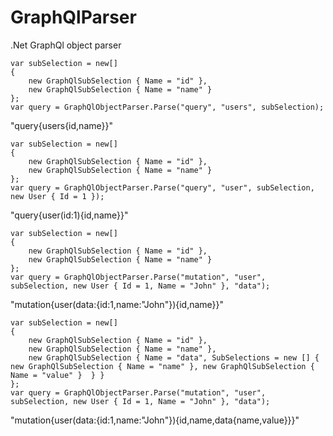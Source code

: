 # GraphQlParser
.Net GraphQl object parser

```
var subSelection = new[]
{
    new GraphQlSubSelection { Name = "id" },
    new GraphQlSubSelection { Name = "name" }
};
var query = GraphQlObjectParser.Parse("query", "users", subSelection);
```

"query{users{id,name}}"


```
var subSelection = new[]
{
    new GraphQlSubSelection { Name = "id" },
    new GraphQlSubSelection { Name = "name" }
};
var query = GraphQlObjectParser.Parse("query", "user", subSelection, new User { Id = 1 });
```

"query{user(id:1){id,name}}"


```
var subSelection = new[]
{
    new GraphQlSubSelection { Name = "id" },
    new GraphQlSubSelection { Name = "name" }
};
var query = GraphQlObjectParser.Parse("mutation", "user", subSelection, new User { Id = 1, Name = "John" }, "data");
```

"mutation{user(data:{id:1,name:"John"}){id,name}}"


```
var subSelection = new[]
{
    new GraphQlSubSelection { Name = "id" },
    new GraphQlSubSelection { Name = "name" },
    new GraphQlSubSelection { Name = "data", SubSelections = new [] { new GraphQlSubSelection { Name = "name" }, new GraphQlSubSelection { Name = "value" }  } }
};
var query = GraphQlObjectParser.Parse("mutation", "user", subSelection, new User { Id = 1, Name = "John" }, "data");
```

"mutation{user(data:{id:1,name:"John"}){id,name,data{name,value}}}"
